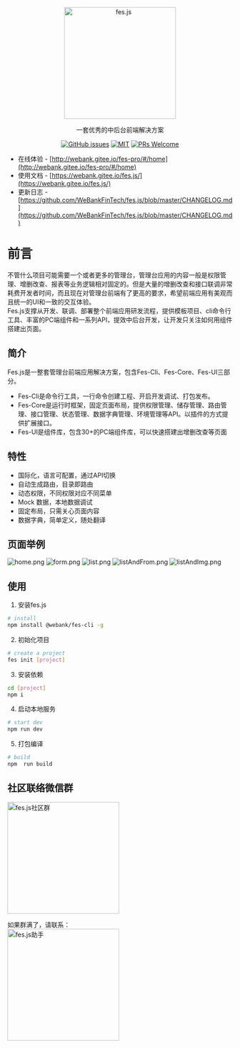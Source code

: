 <p align="center">
  <a href="https://github.com/WeBankFinTech/fes.js">
    <img alt="fes.js" width="250" src="https://i.loli.net/2020/08/31/FB6zZyPEW5cVDAC.jpg">
  </a>
</p>

<div align="center">

一套优秀的中后台前端解决方案

[![GitHub issues](https://img.shields.io/github/issues/WeBankFinTech/fes.js.svg?style=flat-square)](https://github.com/WeBankFinTech/fes.js/issues)
[![MIT](https://img.shields.io/dub/l/vibe-d.svg?style=flat-square)](http://opensource.org/licenses/MIT)
[![PRs Welcome](https://img.shields.io/badge/PRs-welcome-brightgreen.svg?style=flat-square)](https://github.com/WeBankFinTech/fes.js/pulls)

</div>

- 在线体验 - [http://webank.gitee.io/fes-pro/#/home](http://webank.gitee.io/fes-pro/#/home)
- 使用文档 - [https://webank.gitee.io/fes.js/](https://webank.gitee.io/fes.js/)
- 更新日志 - [https://github.com/WeBankFinTech/fes.js/blob/master/CHANGELOG.md](https://github.com/WeBankFinTech/fes.js/blob/master/CHANGELOG.md)

# 前言
不管什么项目可能需要一个或者更多的管理台，管理台应用的内容一般是权限管理、增删改查、报表等业务逻辑相对固定的。但是大量的增删改查和接口联调非常耗费开发者时间，而且现在对管理台前端有了更高的要求，希望前端应用有美观而且统一的UI和一致的交互体验。     
Fes.js支撑从开发、联调、部署整个前端应用研发流程，提供模板项目、cli命令行工具、丰富的PC端组件和一系列API，提效中后台开发，让开发只关注如何用组件搭建出页面。


## 简介
Fes.js是一整套管理台前端应用解决方案，包含Fes-Cli、Fes-Core、Fes-UI三部分。
- Fes-Cli是命令行工具，一行命令创建工程、开启开发调试、打包发布。
- Fes-Core是运行时框架，固定页面布局，提供权限管理、储存管理、路由管理、接口管理、状态管理、数据字典管理、环境管理等API。以插件的方式提供扩展接口。
- Fes-UI是组件库，包含30+的PC端组件库，可以快速搭建出增删改查等页面

## 特性
- 国际化，语言可配置，通过API切换
- 自动生成路由，目录即路由
- 动态权限，不同权限对应不同菜单
- Mock 数据，本地数据调试
- 固定布局，只需关心页面内容
- 数据字典，简单定义，随处翻译


## 页面举例
![home.png](https://i.loli.net/2020/08/31/iDJ26GHcyZ9kpoh.png)
![form.png](https://i.loli.net/2020/08/31/tjpM83vVo4KYN7x.png)
![list.png](https://i.loli.net/2020/08/31/MHaOBf6xWXgzyRQ.png)
![listAndFrom.png](https://i.loli.net/2020/08/31/qXQgspFZkAmKW2H.png)
![listAndImg.png](https://i.loli.net/2020/08/31/ryQhUSTH5ZMdYVi.png)

## 使用

1. 安装fes.js
```bash
# install
npm install @webank/fes-cli -g
```

2. 初始化项目
   
```bash
# create a project
fes init [project]
```

3. 安装依赖
```bash
cd [project] 
npm i
```

4. 启动本地服务
```bash
# start dev
npm run dev
```

5. 打包编译
```bash
# build
npm  run build
```


## 社区联络微信群
<img alt="fes.js社区群" width="250" src="https://i.loli.net/2020/09/11/2XhKtPZd6NFVbDE.png">

如果群满了，请联系：      
<img alt="fes.js助手" width="250" src="https://i.loli.net/2020/09/16/sxwr62CKhmYOUyV.jpg">     